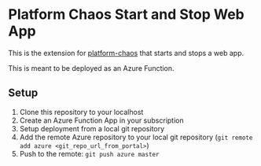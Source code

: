 # Platform Chaos Start and Stop Web App

This is the extension for [platform-chaos](https://github.com/azure/platform-chaos) that starts and stops a web app.

This is meant to be deployed as an Azure Function.

## Setup

1. Clone this repository to your localhost
1. Create an Azure Function App in your subscription
1. Setup deployment from a local git repository
1. Add the remote Azure repository to your local git repository (`git remote add azure <git_repo_url_from_portal>`)
1. Push to the remote: `git push azure master`

